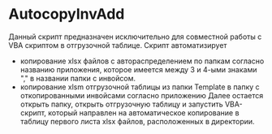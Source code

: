 # AutocopyInvAdd
Данный скрипт предназначен исключительно для совместной работы с VBA скриптом в отгрузочной таблице.
Скрипт автоматизирует
- копирование xlsx файлов с автораспределением по папкам согласно названию приложения, которое имеется между 3 и 4-ыми знаками "," в названии папки с инвойсом.
- копирование xlsm отгрузочной таблицы из папки Template в папку с откопированными инвойсами согласно приложению
Далее остается открыть папку, открыть отгрузочную таблицу и запустить VBA-скрипт, который направлен на автоматическое копирование в таблицу первого листа xlsx файлов, расположенных в директории.
